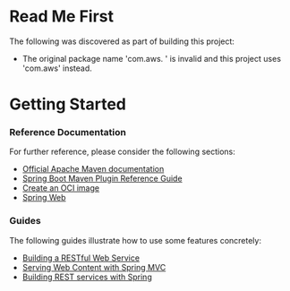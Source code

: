 # Read Me First
The following was discovered as part of building this project:

* The original package name 'com.aws. ' is invalid and this project uses 'com.aws' instead.

# Getting Started

### Reference Documentation
For further reference, please consider the following sections:

* [Official Apache Maven documentation](https://maven.apache.org/guides/index.html)
* [Spring Boot Maven Plugin Reference Guide](https://docs.spring.io/spring-boot/docs/3.1.8-SNAPSHOT/maven-plugin/reference/html/)
* [Create an OCI image](https://docs.spring.io/spring-boot/docs/3.1.8-SNAPSHOT/maven-plugin/reference/html/#build-image)
* [Spring Web](https://docs.spring.io/spring-boot/docs/3.1.8-SNAPSHOT/reference/htmlsingle/index.html#web)

### Guides
The following guides illustrate how to use some features concretely:

* [Building a RESTful Web Service](https://spring.io/guides/gs/rest-service/)
* [Serving Web Content with Spring MVC](https://spring.io/guides/gs/serving-web-content/)
* [Building REST services with Spring](https://spring.io/guides/tutorials/rest/)

